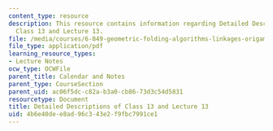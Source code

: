 ```yaml
---
content_type: resource
description: This resource contains information regarding Detailed Descriptions of
  Class 13 and Lecture 13.
file: /media/courses/6-849-geometric-folding-algorithms-linkages-origami-polyhedra-fall-2012/4b6e40dee8ad96c343e2f9fbc7991ce1_MIT6_849F12_desc13.pdf
file_type: application/pdf
learning_resource_types:
- Lecture Notes
ocw_type: OCWFile
parent_title: Calendar and Notes
parent_type: CourseSection
parent_uid: ac06f5dc-c82a-b3a0-cb86-73d3c54d5831
resourcetype: Document
title: Detailed Descriptions of Class 13 and Lecture 13
uid: 4b6e40de-e8ad-96c3-43e2-f9fbc7991ce1
---
```

